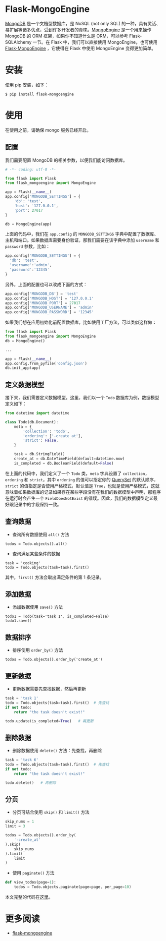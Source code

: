 # Flask-MongoEngine

[MongoDB](https://www.mongodb.com/) 是一个文档型数据库，是 NoSQL (not only SQL) 的一种，具有灵活、易扩展等诸多优点，受到许多开发者的青睐。[MongoEngine](https://github.com/MongoEngine/mongoengine) 是一个用来操作 MongoDB 的 ORM 框架，如果你不知道什么是 ORM，可以参考 Flask-SQLAlchemy 一节。在 Flask 中，我们可以直接使用 MongoEngine，也可使用 [Flask-MongoEngine](http://docs.mongoengine.org/projects/flask-mongoengine/en/latest/) ，它使得在 Flask 中使用 MongoEngine 变得更加简单。


# 安装

使用 pip 安装，如下：

```
$ pip install flask-mongoengine
```

# 使用

在使用之前，请确保 mongo 服务已经开启。

## 配置

我们需要配置 MongoDB 的相关参数，以便我们能访问数据库。

```python
# -*- coding: utf-8 -*-

from flask import Flask
from flask_mongoengine import MongoEngine

app = Flask(__name__)
app.config['MONGODB_SETTINGS'] = {
    'db': 'test',
    'host': '127.0.0.1',
    'port': 27017
}

db = MongoEngine(app)
```

上面的代码中，我们在 `app.config` 的 `MONGODB_SETTINGS` 字典中配置了数据库、主机和端口。如果数据库需要身份验证，那我们需要在该字典中添加 `username` 和 `password` 参数，比如：

```python
app.config['MONGODB_SETTINGS'] = {
  'db': 'test', 
  'username':'admin', 
  'password':'12345'
}
```

另外，上面的配置也可以改成下面的方式：

```python
app.config['MONGODB_DB'] = 'test'
app.config['MONGODB_HOST'] = '127.0.0.1'
app.config['MONGODB_PORT'] = 27017
app.config['MONGODB_USERNAME'] = 'admin'
app.config['MONGODB_PASSWORD'] = '12345'
```

如果我们想在应用初始化前配置数据库，比如使用工厂方法，可以类似这样做：

```python
from flask import Flask
from flask_mongoengine import MongoEngine
db = MongoEngine()

...

app = Flask(__name__)
app.config.from_pyfile('config.json')
db.init_app(app)
```

## 定义数据模型

接下来，我们需要定义数据模型。这里，我们以一个 `Todo` 数据库为例，数据模型定义如下：

```python
from datetime import datetime

class Todo(db.Document):
    meta = {
        'collection': 'todo',
        'ordering': ['-create_at'],
        'strict': False,
    }

    task = db.StringField()
    create_at = db.DateTimeField(default=datetime.now)
    is_completed = db.BooleanField(default=False)
```

在上面的代码中，我们定义了一个 `Todo` 类，`meta` 字典设置了 `collection`，`ordering` 和 `strict`，其中 `ordering` 的值可以指定你的 [QuerySet](http://docs.mongoengine.org/guide/querying.html) 的默认顺序，`strict` 的值指定是否使用严格模式，默认值是 `True`，也就是使用严格模式，这就意味着如果数据库的记录如果存在某些字段没有在我们的数据模型中声明，那程序在运行时会产生一个 `FieldDoesNotExist` 的错误。因此，我们的数据模型定义最好跟记录中的字段保持一致。

## 查询数据

- 查询所有数据使用 `all()` 方法

```
todos = Todo.objects().all()
```

- 查询满足某些条件的数据

```
task = 'cooking'
todo = Todo.objects(task=task).first()
```

其中，`first()` 方法会取出满足条件的第 1 条记录。

## 添加数据

- 添加数据使用 `save()` 方法

```
todo1 = Todo(task='task 1', is_completed=False)
todo1.save()
```


## 数据排序

- 排序使用 `order_by()` 方法

```
todos = Todo.objects().order_by('create_at')
```

## 更新数据

- 更新数据需要先查找数据，然后再更新

```python
task = 'task 1'
todo = Todo.objects(task=task).first()  # 先查找
if not todo:
    return "the task doesn't exist!"

todo.update(is_completed=True)   # 再更新
```

## 删除数据

- 删除数据使用 `delete()` 方法：先查找，再删除

```python
task = 'task 6'
todo = Todo.objects(task=task).first()  # 先查找
if not todo:
    return "the task doesn't exist!"

todo.delete()   # 再删除
```

## 分页

- 分页可结合使用 `skip()` 和 `limit()` 方法

```python
skip_nums = 1
limit = 3

todos = Todo.objects().order_by(
    '-create_at'
).skip(
    skip_nums
).limit(
    limit
)
```

- 使用 `paginate()` 方法

```python
def view_todos(page=1):
    todos = Todo.objects.paginate(page=page, per_page=10)
```

本文完整的代码在[这里](https://github.com/ethan-funny/flask-demos/blob/ext/flask-mongoengine-demo/app.py)。

# 更多阅读

- [flask-mongoengine](http://docs.mongoengine.org/projects/flask-mongoengine/en/latest/)

